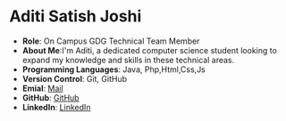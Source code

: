 # Aditi Satish Joshi

- **Role**: On Campus GDG Technical Team Member
- **About Me**:I'm Aditi, a dedicated computer science student looking to expand my knowledge and skills in these technical areas.
- **Programming Languages**: Java, Php,Html,Css,Js
- **Version Control**: Git, GitHub
- **Emial**: [Mail](mailto:asj222005@gmail.com)
- **GitHub**: [GitHub](https://github.com/Aditi222005)
- **LinkedIn**: [LinkedIn](https://www.linkedin.com/in/aditi-joshi-a88b8a315/)